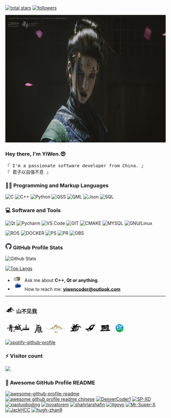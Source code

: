 <p align="left">
  <a href="https://github.com/hailhydra21?tab=repositories&sort=stargazers">
    <img alt="total stars" title="Total stars on GitHub" src="https://custom-icon-badges.demolab.com/github/stars/hailhydra21?color=55960c&style=for-the-badge&labelColor=488207&logo=star"/></a>
  <a href="https://github.com/hailhydra21?tab=followers">
    <img alt="followers" title="Follow me on Github" src="https://custom-icon-badges.demolab.com/github/followers/hailhydra21?color=236ad3&labelColor=1155ba&style=for-the-badge&logo=person-add&label=Follow&logoColor=white"/></a>
  <!--
  <a href="https://github.com/hailhydra21/Simple-View-Counter">
    <img alt="views" title="GitHub profile views" src="https://freshidea.com/jonah/app/hailhydra21-profile-views"/></a>-->
</p>

<!-- ![](https://s2.loli.net/2022/07/09/pkPHa2WlAJZ4639.jpg) -->

<a href="https://www.heishenhua.com/img/Wallpaper/blackmyth_wukong_wallpaper_035.jpg"><img width=800 height=400 style="vertical-align：middle" src="image/si_mei.jpg"></a>

### Hey there, I'm YiWen.😎

<!--<samp>「 I'm a passionate software developer from China. 」</samp>-->

<samp>『 I'm a passionate software developer from China. 』</samp></br>
<samp>『 君子以自强不息 』</samp>

<h3>👨‍💻 Programming and Markup Languages</h3>

![C](https://img.shields.io/badge/C-00599C?style=flat&logo=c&logoColor=white)
![C++](https://custom-icon-badges.demolab.com/badge/C++-9C033A.svg?logo=cpp2&logoColor=white)
![Python](https://img.shields.io/badge/Python-FFD43B?style=flat&logo=python&logoColor=darkgreen)
![QSS](https://img.shields.io/badge/Qt-24292e?style=flat&logo=Qt&label=QSS)
![QML](https://img.shields.io/badge/Qt-24292e?style=flat&logo=Qt&label=QML)
![Json](https://img.shields.io/badge/json-5E5C5C?style=flat&logo=json&logoColor=white)
![SQL](https://custom-icon-badges.demolab.com/badge/SQL-025E8C.svg?logo=database&logoColor=white)

<h3>💻 Software and Tools</h3>

![Qt](https://img.shields.io/badge/Qt-24292e?style=flat&logo=Qt&label=Qt%20Creator)
![Pycharm](https://img.shields.io/badge/Pycharm-24292e?style=flat&logo=Pycharm)
![VS Code](https://img.shields.io/badge/Visual%20Studio%20Code-0078d7.svg?logo=visual-studio-code&logoColor=white)
![GIT](https://img.shields.io/badge/Git-F05033.svg?logo=git&logoColor=white)
![CMAKE](https://img.shields.io/badge/CMAKE-bf2029.svg?logo=cmake&logoColor=white)
![MYSQL](https://img.shields.io/badge/MySQL-00f.svg?logo=mysql&logoColor=white)
![GNU/Linux](https://img.shields.io/badge/Linux-FCC624?style=flat&logo=linux&logoColor=black)

![ROS](https://custom-icon-badges.demolab.com/badge/ros-f5f5f5.svg?logo=ros&logoColor=2a3a5b)
![DOCKER](https://custom-icon-badges.demolab.com/badge/docker-1c90ed.svg?logo=docker&logoColor=white)
![PS](https://img.shields.io/badge/Adobe%20Photoshop-31A8FF?style=flat&logo=Adobe%20Photoshop&logoColor=black)
![PR](https://img.shields.io/badge/Adobe%20Premiere%20Pro-31A8FF?style=flat&logo=Adobe%20Premiere%20Pro&logoColor=black)
![OBS](https://img.shields.io/badge/-OBS-302E31?logo=obs-studio&logoColor=white)

<h3> 
  <img width=20 height=20 style="vertical-align：middle" src="image/github-mark.png">
  <span>GitHub Profile Stats</span>
</h3>

![Github Stats](https://github-readme-stats.vercel.app/api?username=hailhydra21&bg_color=30,e96443,904e95&title_color=fff&text_color=fff)

[![Top Langs](https://github-readme-stats.vercel.app/api/top-langs/?username=hailhydra21&layout=compact)](https://github.com/hailhydra21/github-readme-stats)

- <img style="vertical-align：middle" src="image/message.gif" width="25" />&nbsp;&nbsp; Ask me about **C++, Qt or anything**. <br>
- <img style="vertical-align：middle" src="image/letterbox.gif" width="25" /> &nbsp; How to reach me: **yiwencoder@outlook.com** <br>

<hr></hr>

<h3> 
  <img width=30 height=30 style="vertical-align：middle" src="image/mountain.png">
  <span>山不见我</span>
</h3>

<span><img height=40 style="vertical-align：middle" src="image/qing_cheng_shan.png"></span>
<span><a href="https://www.intotaishan.com/"><img height=35 style="vertical-align：middle" src="image/tai_shan.png"></a></span>
<span><a href="https://qdlaoshan.cn/New-Index-laoshan.html"><img height=40 style="vertical-align：middle" src="image/lao_shan.png"></a></span>
<span><a href="https://www.chinahuashan.com/front/wzhs.htm"><img height=40 style="vertical-align：middle" src="image/hua_shan.png"></a></span>
<span><a href="http://www.byhs.net.cn/"><img height=43 style="vertical-align：middle" src="image/heng_shan.png"></a></span>
<span><a href="https://www.songshancn.com/main.php"><img height=44 style="vertical-align：middle" src="image/song_shan.png"></a></span>
<span><a href="http://www.laojunshan.cn/"><img height=39 style="vertical-align：middle" src="image/lao_jun_shan.png"></a></span>

[![spotify-github-profile](https://spotify-github-profile.kittinanx.com/api/view?uid=9ubognkjeg3130xpeo1g9jy04&cover_image=true&theme=default&show_offline=false&background_color=121212&interchange=false&bar_color=53b14f&bar_color_cover=false)](https://open.spotify.com/user/9ubognkjeg3130xpeo1g9jy04)

### ⚡ Visitor count

![](https://profile-counter.glitch.me/hailhydra21/count.svg)

### 🤩 Awesome GitHub Profile README

[![awesome-github-profile-readme](https://img.shields.io/badge/awesome--github--profile--readme-24292e)](https://github.com/abhisheknaiidu/awesome-github-profile-readme)
[![awesome github profile readme chinese](https://img.shields.io/badge/awesome%20github%20profile%20readme%20chinese-24292e)](https://github.com/eryajf/awesome-github-profile-readme-chinese)
[![DenverCoder1](https://img.shields.io/badge/DenverCoder1-24292e)](https://github.com/DenverCoder1)
[![SP-XD](https://img.shields.io/badge/SP--XD-24292e)](https://github.com/SP-XD)
[![xiaoluoboding](https://img.shields.io/badge/xiaoluoboding-24292e)](https://github.com/xiaoluoboding)
[![novatorem](https://img.shields.io/badge/novatorem-24292e)](https://github.com/novatorem)
[![shahriarshafin](https://img.shields.io/badge/shahriarshafin-24292e)](https://github.com/shahriarshafin)
[![itgoyo](https://img.shields.io/badge/itgoyo-24292e)](https://github.com/itgoyo)
[![Mr-Super-X](https://img.shields.io/badge/Mr--Super--X-24292e)](https://github.com/Mr-Super-X)
[![JackHCC](https://img.shields.io/badge/JackHCC-24292e)](https://github.com/JackHCC)
[![hugh-zhan9](https://img.shields.io/badge/hugh--zhan9-24292e)](https://github.com/hugh-zhan9)

<!--
**hailhydra21/hailhydra21** is a ✨ _special_ ✨ repository because its `README.md` (this file) appears on your GitHub profile.

Here are some ideas to get you started:

- 🔭 I’m currently working on ...
- 🌱 I’m currently learning ...
- 👯 I’m looking to collaborate on ...
- 🤔 I’m looking for help with ...
- 💬 Ask me about ...
- 📫 How to reach me: ...
- 😄 Pronouns: ...
- ⚡ Fun fact: ...
-->
